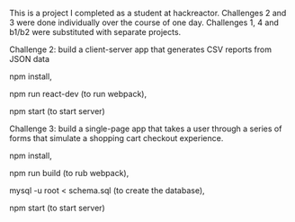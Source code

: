 This is a project I completed as a student at hackreactor. Challenges 2 and 3 were done individually over the course of one day. Challenges 1, 4 and b1/b2 were substituted with separate projects.

Challenge 2: build a client-server app that generates CSV reports from JSON data

npm install,

npm run react-dev (to run webpack),

npm start (to start server)

Challenge 3: build a single-page app that takes a user through a series of forms that simulate a shopping cart checkout experience.

npm install,

npm run build (to rub webpack),

mysql -u root < schema.sql (to create the database),

npm start (to start server)
